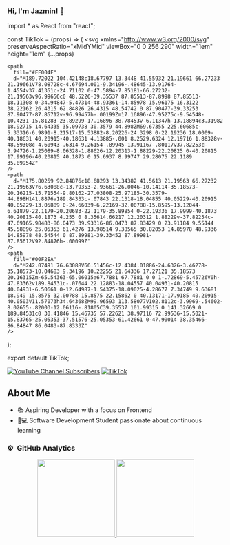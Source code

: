 ### Hi, I'm Jazmin! 👋
import * as React from "react";

const TikTok = (props) => (
  <svg
    xmlns="http://www.w3.org/2000/svg"
    preserveAspectRatio="xMidYMid"
    viewBox="0 0 256 290"
    width="1em"
    height="1em"
    {...props}
  >
    <path
      fill="#FF004F"
      d="M189.72022 104.42148c18.67797 13.3448 41.55932 21.19661 66.27233 21.19661V78.08728c-4.67694.001-9.34196-.48645-13.91764-1.4554v37.41351c-24.71102 0-47.5894-7.85181-66.27232-21.19563v96.99656c0 48.5226-39.35537 87.85513-87.8998 87.85513-18.11308 0-34.94847-5.47314-48.93361-14.85978 15.96175 16.3122 38.22162 26.4315 62.84826 26.4315 48.54742 0 87.90477-39.33253 87.90477-87.85712v-96.99457h-.00199Zm17.16896-47.95275c-9.54548-10.4231-15.81283-23.89299-17.16896-38.78453v-6.11347h-13.18894c3.31982 18.92715 14.64335 35.09738 30.3579 44.898ZM69.67355 225.60685c-5.33316-6.9891-8.21517-15.53882-8.20226-24.3298 0-22.19236 18.0009-40.18631 40.20915-40.18631 4.13885-.001 8.2529.6324 12.19716 1.88328v-48.59308c-4.60943-.6314-9.26154-.89945-13.91167-.80117v37.82253c-3.94726-1.25089-8.06328-1.88626-12.20313-1.88229-22.20825 0-40.20815 17.99196-40.20815 40.1873 0 15.6937 8.99747 29.28075 22.1189 35.89954Z"
    />
    <path
      d="M175.80259 92.84876c18.68293 13.34382 41.5613 21.19563 66.27232 21.19563V76.63088c-13.79353-2.93661-26.0046-10.14114-35.18573-20.16215-15.71554-9.80162-27.03808-25.97185-30.3579-44.898H141.8876v189.84333c-.07843 22.1318-18.04855 40.05229-40.20915 40.05229-13.05889 0-24.66039-6.22169-32.00788-15.8595-13.12044-6.61879-22.1179-20.20683-22.1179-35.89854 0-22.19336 17.9999-40.1873 40.20815-40.1873 4.255 0 8.35614.66217 12.20312 1.88229v-37.82254c-47.69165.98483-86.0473 39.93316-86.0473 87.83429 0 23.91184 9.55144 45.58896 25.05353 61.4276 13.98514 9.38565 30.82053 14.85978 48.9336 14.85978 48.54544 0 87.89981-39.33452 87.89981-87.85612V92.84876h-.00099Z"
    />
    <path
      fill="#00F2EA"
      d="M242.07491 76.63088V66.51456c-12.4384.01886-24.6326-3.46278-35.18573-10.04683 9.34196 10.22255 21.64336 17.27121 35.18573 20.16315Zm-65.54363-65.06015a67.7881 67.7881 0 0 1-.72869-5.45726V0h-47.83362v189.84531c-.07644 22.12883-18.04557 40.04931-40.20815 40.04931-6.50661 0-12.64987-1.54375-18.09025-4.28677 7.34749 9.63681 18.949 15.8575 32.00788 15.8575 22.15862 0 40.13171-17.9185 40.20915-40.0503V11.57073h34.64368ZM99.96593 113.58077V102.8112c-3.9969-.54602-8.02655-.82003-12.06116-.81805C39.35537 101.99315 0 141.32669 0 189.84531c0 30.41846 15.46735 57.22621 38.97116 72.99536-15.5021-15.83765-25.05353-37.51576-25.05353-61.42661 0-47.90014 38.35466-86.84847 86.0483-87.8333Z"
    />
  </svg>
);

export default TikTok;

[![YouTube Channel Subscribers](https://img.shields.io/youtube/channel/subscribers/UC63g1mp7Zern61X-UYR91Hw?style=social)](https://youtube.com/@jazminpacheco9158?sub_confirmation=1)
[![TikTok](https://img.shields.io/tiktok/followers/jyusara21?style=social&logo=tiktok)](https://www.tiktok.com/@jyusara21)




## About Me

- 📚 Aspiring Developer with a focus on Frontend
- 👩💻 Software Development Student passionate about continuous learning



<!--
**jyusara/jyusara** is a ✨ _special_ ✨ repository because its `README.md` (this file) appears on your GitHub profile.

Here are some ideas to get you started:

- 🔭 I’m currently working on ...
- 🌱 I’m currently learning ...
- 👯 I’m looking to collaborate on ...
- 🤔 I’m looking for help with ...
- 💬 Ask me about ...
- 📫 How to reach me: ...
- 😄 Pronouns: ...
- ⚡ Fun fact: ...
-->

### ⚙️ &nbsp;GitHub Analytics

<p align="center">
<a href="https://github.com/jyusara">
  <img height="180em" src="https://github-readme-stats-eight-theta.vercel.app/api?username=jyusara&show_icons=true&bg_color=36259d&theme=algolia&include_all_commits=true&count_private=true"/>
  <img height="180em" src="https://github-readme-stats.vercel.app/api/top-langs/?username=jyusara&layout=donut&bg_color=36259d&theme=algolia"/>

</a>
</p>
